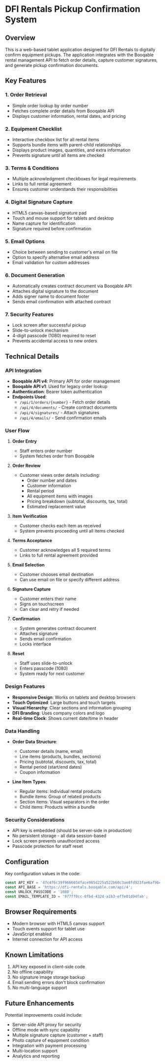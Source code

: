 # DFI Rentals Pickup Confirmation System

## Overview

This is a web-based tablet application designed for DFI Rentals to digitally confirm equipment pickups. The application integrates with the Booqable rental management API to fetch order details, capture customer signatures, and generate pickup confirmation documents.

## Key Features

### 1. Order Retrieval
- Simple order lookup by order number
- Fetches complete order details from Booqable API
- Displays customer information, rental dates, and pricing

### 2. Equipment Checklist
- Interactive checkbox list for all rental items
- Supports bundle items with parent-child relationships
- Displays product images, quantities, and extra information
- Prevents signature until all items are checked

### 3. Terms & Conditions
- Multiple acknowledgment checkboxes for legal requirements
- Links to full rental agreement
- Ensures customer understands their responsibilities

### 4. Digital Signature Capture
- HTML5 canvas-based signature pad
- Touch and mouse support for tablets and desktop
- Name capture for identification
- Signature required before confirmation

### 5. Email Options
- Choice between sending to customer's email on file
- Option to specify alternative email address
- Email validation for custom addresses

### 6. Document Generation
- Automatically creates contract document via Booqable API
- Attaches digital signature to the document
- Adds signer name to document footer
- Sends email confirmation with attached contract

### 7. Security Features
- Lock screen after successful pickup
- Slide-to-unlock mechanism
- 4-digit passcode (1080) required to reset
- Prevents accidental access to new orders

## Technical Details

### API Integration
- **Booqable API v4**: Primary API for order management
- **Booqable API v1**: Used for legacy order lookup
- **Authentication**: Bearer token authentication
- **Endpoints Used**:
  - `/api/1/orders/{number}` - Fetch order details
  - `/api/4/documents/` - Create contract documents
  - `/api/4/signatures/` - Attach signatures
  - `/api/4/emails/` - Send confirmation emails

### User Flow

1. **Order Entry**
   - Staff enters order number
   - System fetches order from Booqable

2. **Order Review**
   - Customer views order details including:
     - Order number and dates
     - Customer information
     - Rental period
     - All equipment items with images
     - Pricing breakdown (subtotal, discounts, tax, total)
     - Estimated replacement value

3. **Item Verification**
   - Customer checks each item as received
   - System prevents proceeding until all items checked

4. **Terms Acceptance**
   - Customer acknowledges all 5 required terms
   - Links to full rental agreement provided

5. **Email Selection**
   - Customer chooses email destination
   - Can use email on file or specify different address

6. **Signature Capture**
   - Customer enters their name
   - Signs on touchscreen
   - Can clear and retry if needed

7. **Confirmation**
   - System generates contract document
   - Attaches signature
   - Sends email confirmation
   - Locks interface

8. **Reset**
   - Staff uses slide-to-unlock
   - Enters passcode (1080)
   - System ready for next customer

### Design Features

- **Responsive Design**: Works on tablets and desktop browsers
- **Touch Optimized**: Large buttons and touch targets
- **Visual Hierarchy**: Clear sections and information grouping
- **DFI Branding**: Uses company colors and logo
- **Real-time Clock**: Shows current date/time in header

### Data Handling

- **Order Data Structure**:
  - Customer details (name, email)
  - Line items (products, bundles, sections)
  - Pricing (subtotal, discounts, tax, total)
  - Rental period (start/end dates)
  - Coupon information

- **Line Item Types**:
  - Regular items: Individual rental products
  - Bundle items: Group of related products
  - Section items: Visual separators in the order
  - Child items: Products within a bundle

### Security Considerations

- API key is embedded (should be server-side in production)
- No persistent storage - all data session-based
- Lock screen prevents unauthorized access
- Passcode protection for staff reset

## Configuration

Key configuration values in the code:

```javascript
const API_KEY = '47c4f6c39f9666034face985d225a522b60c3ae8fd923fae6af9bca907e2caf5';
const API_BASE = 'https://dfi-rentals.booqable.com/api/4';
const UNLOCK_PASSCODE = '1080';
const EMAIL_TEMPLATE_ID = '977ff0cc-0fbd-432d-a1b3-effe01d94fab';
```

## Browser Requirements

- Modern browser with HTML5 canvas support
- Touch events support for tablet use
- JavaScript enabled
- Internet connection for API access

## Known Limitations

1. API key exposed in client-side code
2. No offline capability
3. No signature image storage backup
4. Email sending errors don't block confirmation
5. No multi-language support

## Future Enhancements

Potential improvements could include:
- Server-side API proxy for security
- Offline mode with sync capability
- Multiple signature capture (customer + staff)
- Photo capture of equipment condition
- Integration with payment processing
- Multi-location support
- Analytics and reporting

